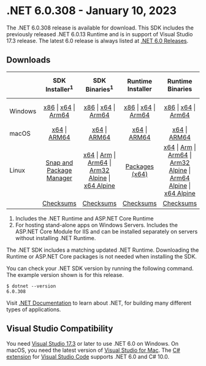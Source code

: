 # .NET 6.0.308 - January 10, 2023

The .NET 6.0.308 release is available for download. This SDK includes the previously released .NET 6.0.13 Runtime and is in support of Visual Studio 17.3 release. The latest 6.0 release is always listed at [.NET 6.0 Releases](../README.md).

## Downloads

|           | SDK Installer<sup>1</sup>                        | SDK Binaries<sup>1</sup>                 | Runtime Installer                                        | Runtime Binaries                                 | ASP.NET Core Runtime           |Windows Desktop Runtime          |
| --------- | :------------------------------------------:     | :----------------------:                 | :---------------------------:                            | :-------------------------:                      | :-----------------:            | :-----------------:            |
| Windows   | [x86][dotnet-sdk-win-x86.exe] \| [x64][dotnet-sdk-win-x64.exe] \| [Arm64][dotnet-sdk-win-arm64.exe] | [x86][dotnet-sdk-win-x86.zip] \| [x64][dotnet-sdk-win-x64.zip] \|  [Arm64][dotnet-sdk-win-arm64.zip] | [x86][dotnet-runtime-win-x86.exe] \| [x64][dotnet-runtime-win-x64.exe] \| [Arm64][dotnet-runtime-win-arm64.exe] | [x86][dotnet-runtime-win-x86.zip] \| [x64][dotnet-runtime-win-x64.zip] \| [Arm64][dotnet-runtime-win-arm64.zip] | [x86][aspnetcore-runtime-win-x86.exe] \| [x64][aspnetcore-runtime-win-x64.exe] \|<br/> [Hosting Bundle][dotnet-hosting-win.exe]<sup>2</sup> | [x86][windowsdesktop-runtime-win-x86.exe] \| [x64][windowsdesktop-runtime-win-x64.exe] \| [Arm64][windowsdesktop-runtime-win-arm64.exe] |
| macOS     | [x64][dotnet-sdk-osx-x64.pkg] \| [ARM64][dotnet-sdk-osx-arm64.pkg] | [x64][dotnet-sdk-osx-x64.tar.gz] \| [ARM64][dotnet-sdk-osx-arm64.tar.gz]  | [x64][dotnet-runtime-osx-x64.pkg] \| [ARM64][dotnet-runtime-osx-arm64.pkg] | [x64][dotnet-runtime-osx-x64.tar.gz] \| [ARM64][dotnet-runtime-osx-arm64.tar.gz]| [x64][aspnetcore-runtime-osx-x64.tar.gz] \| [ARM64][aspnetcore-runtime-osx-arm64.tar.gz] | - |<sup>1</sup>
| Linux     |  [Snap and Package Manager](../install-linux.md)  | [x64][dotnet-sdk-linux-x64.tar.gz] \| [Arm][dotnet-sdk-linux-arm.tar.gz]  \| [Arm64][dotnet-sdk-linux-arm64.tar.gz] \| [Arm32 Alpine][dotnet-sdk-linux-musl-arm.tar.gz]  \| [x64 Alpine][dotnet-sdk-linux-musl-x64.tar.gz] | [Packages (x64)][linux-packages] | [x64][dotnet-runtime-linux-x64.tar.gz] \| [Arm][dotnet-runtime-linux-arm.tar.gz] \| [Arm64][dotnet-runtime-linux-arm64.tar.gz] \| [Arm32 Alpine][dotnet-runtime-linux-musl-arm.tar.gz] \| [Arm64 Alpine][dotnet-runtime-linux-musl-arm64.tar.gz] \| [x64 Alpine][dotnet-runtime-linux-musl-x64.tar.gz]  | [x64][aspnetcore-runtime-linux-x64.tar.gz]<sup>1</sup>  \| [Arm][aspnetcore-runtime-linux-arm.tar.gz]<sup>1</sup> \| [Arm64][aspnetcore-runtime-linux-arm64.tar.gz]<sup>1</sup> \| [x64 Alpine][aspnetcore-runtime-linux-musl-x64.tar.gz] | - | <sup>1</sup> |
|  | [Checksums][checksums-sdk]                             | [Checksums][checksums-sdk]                                      | [Checksums][checksums-runtime]                             | [Checksums][checksums-runtime]  | [Checksums][checksums-runtime]  | [Checksums][checksums-runtime]


1. Includes the .NET Runtime and ASP.NET Core Runtime
2. For hosting stand-alone apps on Windows Servers. Includes the ASP.NET Core Module for IIS and can be installed separately on servers without installing .NET Runtime.


The .NET SDK includes a matching updated .NET Runtime. Downloading the Runtime or ASP.NET Core packages is not needed when installing the SDK.

You can check your .NET SDK version by running the following command. The example version shown is for this release.

```console
$ dotnet --version
6.0.308
```
Visit [.NET Documentation](https://learn.microsoft.com/dotnet/core/) to learn about .NET, for building many different types of applications.


## Visual Studio Compatibility

You need [Visual Studio 17.3](https://visualstudio.microsoft.com) or later to use .NET 6.0 on Windows. On macOS, you need the latest version of [Visual Studio for Mac](https://visualstudio.microsoft.com/vs/mac/). The [C# extension](https://code.visualstudio.com/docs/languages/dotnet) for [Visual Studio Code](https://code.visualstudio.com/) supports .NET 6.0 and C# 10.0.


[blob-runtime]: https://builds.dotnet.microsoft.com/dotnet/Runtime/
[blob-sdk]: https://builds.dotnet.microsoft.com/dotnet/Sdk/
[release-notes]: 6.0.308.md

[checksums-runtime]: https://builds.dotnet.microsoft.com/dotnet/checksums/6.0.13-sha.txt
[checksums-sdk]: https://builds.dotnet.microsoft.com/dotnet/checksums/6.0.13-sha.txt

[linux-install]: https://learn.microsoft.com/dotnet/core/install/linux

[dotnet-blog]:  https://devblogs.microsoft.com/dotnet/january-2023-updates/
[aspnet-blog]: https://devblogs.microsoft.com/dotnet/announcing-asp-net-core-in-net-6/
[maui-blog]: https://devblogs.microsoft.com/dotnet/update-on-dotnet-maui/

[linux-packages]: ../install-linux.md


[//]: # ( Runtime 6.0.13)
[dotnet-runtime-linux-arm.tar.gz]: https://download.visualstudio.microsoft.com/download/pr/b5194dc8-0296-4684-8ae7-41f894caed85/f0acb98d32a010f1532d8aad9029e1d3/dotnet-runtime-6.0.13-linux-arm.tar.gz
[dotnet-runtime-linux-arm64.tar.gz]: https://download.visualstudio.microsoft.com/download/pr/79baf344-68fd-4fdf-a279-8b32116514f2/3f91babc487289f63c6f423da0a397ad/dotnet-runtime-6.0.13-linux-arm64.tar.gz
[dotnet-runtime-linux-musl-arm.tar.gz]: https://download.visualstudio.microsoft.com/download/pr/c241e3d4-2cd4-4ff0-b9db-b1cc4aaa31c1/a36ce788abcb1a438d5204f50c7c8c34/dotnet-runtime-6.0.13-linux-musl-arm.tar.gz
[dotnet-runtime-linux-musl-arm64.tar.gz]: https://download.visualstudio.microsoft.com/download/pr/aba4d6b6-7027-46d9-92ef-8b0d891f1b6f/ae5a76d2a2b4b02dbd42265f04428239/dotnet-runtime-6.0.13-linux-musl-arm64.tar.gz
[dotnet-runtime-linux-musl-x64.tar.gz]: https://download.visualstudio.microsoft.com/download/pr/506d542d-06bc-44f1-b754-e1b3774f631e/14491ff933bb48a4c4eb85911da3f1af/dotnet-runtime-6.0.13-linux-musl-x64.tar.gz
[dotnet-runtime-linux-x64.tar.gz]: https://download.visualstudio.microsoft.com/download/pr/2d8697ac-0b1f-4dc8-8c1a-3748763d5c54/c493efee79b0c36c4bc8d3c5039f27c7/dotnet-runtime-6.0.13-linux-x64.tar.gz
[dotnet-runtime-osx-arm64.pkg]: https://download.visualstudio.microsoft.com/download/pr/aa3b3150-80cb-4d30-87f8-dc36fa1dcf26/8ec9ff6836828175f1a6a60aefd4e63b/dotnet-runtime-6.0.13-osx-arm64.pkg
[dotnet-runtime-osx-arm64.tar.gz]: https://download.visualstudio.microsoft.com/download/pr/98cb1adf-c95b-4ac1-82b7-54c6ffd7c669/617b0dbf1ff662e78a6eb49b5423f304/dotnet-runtime-6.0.13-osx-arm64.tar.gz
[dotnet-runtime-osx-x64.pkg]: https://download.visualstudio.microsoft.com/download/pr/2ef12357-499b-4a5b-a488-da45a5f310e6/fbe35c354bfb50934a976fc91c6d8d81/dotnet-runtime-6.0.13-osx-x64.pkg
[dotnet-runtime-osx-x64.tar.gz]: https://download.visualstudio.microsoft.com/download/pr/398dc2ef-017b-4e97-8d05-cde933894da9/bce7bf77230301570a1af839a4ce09e7/dotnet-runtime-6.0.13-osx-x64.tar.gz
[dotnet-runtime-win-arm64.exe]: https://download.visualstudio.microsoft.com/download/pr/5fe173ea-4c58-4a8d-b8e5-5c7ea7c59011/a1936e1239e59dc4df58a1bc3db527c3/dotnet-runtime-6.0.13-win-arm64.exe
[dotnet-runtime-win-arm64.zip]: https://download.visualstudio.microsoft.com/download/pr/4b252ca7-0fc2-49c3-957b-c084ccfe04c5/4ba30ee9e5839f077e57e45a297664ca/dotnet-runtime-6.0.13-win-arm64.zip
[dotnet-runtime-win-x64.exe]: https://download.visualstudio.microsoft.com/download/pr/436bce6a-f3e7-448e-9279-d58f1e39ab8a/9f5c7ed377294cc8e028e900540632d5/dotnet-runtime-6.0.13-win-x64.exe
[dotnet-runtime-win-x64.zip]: https://download.visualstudio.microsoft.com/download/pr/5c9a3954-70a7-4ade-843f-ffecb51996ea/e85304f2ba104049340513e9d15fd0cb/dotnet-runtime-6.0.13-win-x64.zip
[dotnet-runtime-win-x86.exe]: https://download.visualstudio.microsoft.com/download/pr/5f095cbb-af6c-4d20-909d-87db53879370/d4c6f380a9a68fc853bd891189f3c975/dotnet-runtime-6.0.13-win-x86.exe
[dotnet-runtime-win-x86.zip]: https://download.visualstudio.microsoft.com/download/pr/1aaf78bc-f42e-4ea8-a2a7-8480e2e5d601/a49a833bcae82e5865b2f23f650d125b/dotnet-runtime-6.0.13-win-x86.zip

[//]: # ( WindowsDesktop 6.0.13)
[windowsdesktop-runtime-win-arm64.exe]: https://download.visualstudio.microsoft.com/download/pr/1740d5f2-61e3-43ab-b0c7-89a44d18f5b5/ca9d3cd1ece3b4ae5517492086ce4a6f/windowsdesktop-runtime-6.0.13-win-arm64.exe
[windowsdesktop-runtime-win-arm64.zip]: https://download.visualstudio.microsoft.com/download/pr/8f570679-93ee-45a1-a265-f44e96309b3d/8fe8879315d1f8d83648a1fb78b8ae7c/windowsdesktop-runtime-6.0.13-win-arm64.zip
[windowsdesktop-runtime-win-x64.exe]: https://download.visualstudio.microsoft.com/download/pr/4c5e26cf-2512-4518-9480-aac8679b0d08/523f1967fd98b0cf4f9501855d1aa063/windowsdesktop-runtime-6.0.13-win-x64.exe
[windowsdesktop-runtime-win-x64.zip]: https://download.visualstudio.microsoft.com/download/pr/4335e6f1-48ba-4fa8-a1a9-1a1b6dd8f7c9/415e65d170d97e4d352cdb83c2d7993f/windowsdesktop-runtime-6.0.13-win-x64.zip
[windowsdesktop-runtime-win-x86.exe]: https://download.visualstudio.microsoft.com/download/pr/d37ab8e6-095b-4f42-bea5-f519b3c62b68/3b87e1c571a3fc49607acc821d3f107a/windowsdesktop-runtime-6.0.13-win-x86.exe
[windowsdesktop-runtime-win-x86.zip]: https://download.visualstudio.microsoft.com/download/pr/f2aebdc0-4da9-46f6-8593-b5d9a3f7962e/f1b68049ddbd23ec79e93d7d1b8a65d7/windowsdesktop-runtime-6.0.13-win-x86.zip

[//]: # ( ASP 6.0.13)
[aspnetcore-runtime-linux-arm.tar.gz]: https://download.visualstudio.microsoft.com/download/pr/8685fc94-b18a-4012-bda7-9ecc28e9d4a8/569d9a735ae79b4ce67393dfd96c3d90/aspnetcore-runtime-6.0.13-linux-arm.tar.gz
[aspnetcore-runtime-linux-arm64.tar.gz]: https://download.visualstudio.microsoft.com/download/pr/b675e6e9-652b-42a6-a9eb-2813b90b41e0/88ba0bd190041c1db8a681bef7376ab7/aspnetcore-runtime-6.0.13-linux-arm64.tar.gz
[aspnetcore-runtime-linux-musl-arm.tar.gz]: https://download.visualstudio.microsoft.com/download/pr/1a4b2dca-6856-4ddc-9066-262ed7f6ee33/2f9ab563cf9b5585b8a253614b8fd5e7/aspnetcore-runtime-6.0.13-linux-musl-arm.tar.gz
[aspnetcore-runtime-linux-musl-arm64.tar.gz]: https://download.visualstudio.microsoft.com/download/pr/0af87f1c-e40b-4ffa-9777-f41954b93b30/b8f69a4b86c11b15c61be15ccb4e209f/aspnetcore-runtime-6.0.13-linux-musl-arm64.tar.gz
[aspnetcore-runtime-linux-musl-x64.tar.gz]: https://download.visualstudio.microsoft.com/download/pr/2eb8bb1c-0b38-46a7-ab53-9aed04141f50/7ded7f4e01cf4ff6a3beda5818b7bec8/aspnetcore-runtime-6.0.13-linux-musl-x64.tar.gz
[aspnetcore-runtime-linux-x64.tar.gz]: https://download.visualstudio.microsoft.com/download/pr/a2234b85-9050-4f90-9fc1-695a428167ee/8d5c3cf8f557e14c7c43965b7cef9c41/aspnetcore-runtime-6.0.13-linux-x64.tar.gz
[aspnetcore-runtime-osx-arm64.tar.gz]: https://download.visualstudio.microsoft.com/download/pr/e687d28e-8121-4099-b505-f52cd856f718/1089325f2ab576f007e246ceb174e276/aspnetcore-runtime-6.0.13-osx-arm64.tar.gz
[aspnetcore-runtime-osx-x64.tar.gz]: https://download.visualstudio.microsoft.com/download/pr/6f9bcb00-fa3c-44d8-8f9a-e4a256f20e81/bb989e5cc189e4b51585b4b78024a060/aspnetcore-runtime-6.0.13-osx-x64.tar.gz
[aspnetcore-runtime-win-arm64.zip]: https://download.visualstudio.microsoft.com/download/pr/12d3e2cb-09ed-41c9-bad0-fb75bf42bf95/1e238b410f86ef37799e4d92cb0b4d2e/aspnetcore-runtime-6.0.13-win-arm64.zip
[aspnetcore-runtime-win-x64.exe]: https://download.visualstudio.microsoft.com/download/pr/ef825766-9885-4123-890e-3679352eda71/d58566678c1bcd9aa95327bcff043ccb/aspnetcore-runtime-6.0.13-win-x64.exe
[aspnetcore-runtime-win-x64.zip]: https://download.visualstudio.microsoft.com/download/pr/b6212cb4-5df9-4781-87e7-83c7f9d617dd/b2ec3f7ed302ea4928e47299ec0d9946/aspnetcore-runtime-6.0.13-win-x64.zip
[aspnetcore-runtime-win-x86.exe]: https://download.visualstudio.microsoft.com/download/pr/afd28696-e178-4952-bd38-4525af28a220/8366e1fcdb706c5b0572aecbde579681/aspnetcore-runtime-6.0.13-win-x86.exe
[aspnetcore-runtime-win-x86.zip]: https://download.visualstudio.microsoft.com/download/pr/07a63d6d-e971-4765-921a-2a47f2dd87d6/03b202899682957e0bc0531a5cbb4c97/aspnetcore-runtime-6.0.13-win-x86.zip
[dotnet-hosting-win.exe]: https://download.visualstudio.microsoft.com/download/pr/0cb3c095-c4f4-4d55-929b-3b4888a7b5f1/4156664d6bfcb46b63916a8cd43f8305/dotnet-hosting-6.0.13-win.exe

[//]: # ( SDK 6.0.308)
[dotnet-sdk-linux-arm.tar.gz]: https://download.visualstudio.microsoft.com/download/pr/5c89334b-fd7a-4fc2-bb03-ecc75c2f76d0/368339e5da38087b2798e04fa02f100b/dotnet-sdk-6.0.308-linux-arm.tar.gz
[dotnet-sdk-linux-arm64.tar.gz]: https://download.visualstudio.microsoft.com/download/pr/a8a3f161-4d98-4388-8b83-5e8f06199b85/4a2763b5b7713e04641920c98b6fa5b7/dotnet-sdk-6.0.308-linux-arm64.tar.gz
[dotnet-sdk-linux-musl-arm.tar.gz]: https://download.visualstudio.microsoft.com/download/pr/7e6c729f-7889-4e8e-95ce-42c7dbc09876/0378d444c459dadac7b9b1c588587585/dotnet-sdk-6.0.308-linux-musl-arm.tar.gz
[dotnet-sdk-linux-musl-arm64.tar.gz]: https://download.visualstudio.microsoft.com/download/pr/70903b6e-9f72-4796-8ea5-48f23f4931d3/b4158cfe8ff018e6a319c5294ed6f5cb/dotnet-sdk-6.0.308-linux-musl-arm64.tar.gz
[dotnet-sdk-linux-musl-x64.tar.gz]: https://download.visualstudio.microsoft.com/download/pr/112d6292-24bc-482e-95cd-f3be0627cfff/9582285aeba31045b0172700896267f8/dotnet-sdk-6.0.308-linux-musl-x64.tar.gz
[dotnet-sdk-linux-x64.tar.gz]: https://download.visualstudio.microsoft.com/download/pr/cae54cb4-ea97-4a8d-962f-66ad9d036068/4b6df97ef0bf7483f333a5c5b33d2a1f/dotnet-sdk-6.0.308-linux-x64.tar.gz
[dotnet-sdk-osx-arm64.pkg]: https://download.visualstudio.microsoft.com/download/pr/dbe3cf7a-722d-44b6-9aa7-70914856c424/c5fc0dd6f1b03e62ad8a219a53f24d97/dotnet-sdk-6.0.308-osx-arm64.pkg
[dotnet-sdk-osx-arm64.tar.gz]: https://download.visualstudio.microsoft.com/download/pr/2e4b80e0-da12-458e-ab70-4abb2c3f0e68/1fbf5b1656854ed615745619982e3c56/dotnet-sdk-6.0.308-osx-arm64.tar.gz
[dotnet-sdk-osx-x64.pkg]: https://download.visualstudio.microsoft.com/download/pr/9d068108-3c85-429b-9572-1911cc43f9da/abfc5eb518607e157a9470b5ea6d10ab/dotnet-sdk-6.0.308-osx-x64.pkg
[dotnet-sdk-osx-x64.tar.gz]: https://download.visualstudio.microsoft.com/download/pr/695359eb-030f-4f78-90a6-b49b437d48bc/409736c75341df5d2bf1377554d3af60/dotnet-sdk-6.0.308-osx-x64.tar.gz
[dotnet-sdk-win-arm64.exe]: https://download.visualstudio.microsoft.com/download/pr/1f162d7f-0404-40b1-a5dc-23b5185d9903/391d26d07427aeb6a087317f4f2bec86/dotnet-sdk-6.0.308-win-arm64.exe
[dotnet-sdk-win-arm64.zip]: https://download.visualstudio.microsoft.com/download/pr/3e5f823b-94d8-490f-9baa-86bd998422ca/0865694e0aad1550b00b9c9687661367/dotnet-sdk-6.0.308-win-arm64.zip
[dotnet-sdk-win-x64.exe]: https://download.visualstudio.microsoft.com/download/pr/18f6508d-0dd8-4332-ba08-e3cd17c76a19/2d9c5eeaca60babe9789c41ca8c0b7bf/dotnet-sdk-6.0.308-win-x64.exe
[dotnet-sdk-win-x64.zip]: https://download.visualstudio.microsoft.com/download/pr/08592d75-3927-4abf-8de6-d108e990d886/be445b064904985138f4097a5b3fcb81/dotnet-sdk-6.0.308-win-x64.zip
[dotnet-sdk-win-x86.exe]: https://download.visualstudio.microsoft.com/download/pr/b7f1ac8a-c25d-408f-b54c-cea1a30007fb/697ad34ba7c9bf71310194ba1c4c1270/dotnet-sdk-6.0.308-win-x86.exe
[dotnet-sdk-win-x86.zip]: https://download.visualstudio.microsoft.com/download/pr/f4f4844c-ef99-47f9-9ef8-243f82618192/065ea6a931968b246542773d607f6c9e/dotnet-sdk-6.0.308-win-x86.zip
